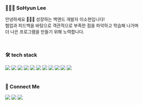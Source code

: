 <div align="">


### 👩🏻‍💻 SoHyun Lee
  
안녕하세요 🙇🏻‍♀ 성장하는 백엔드 개발자 이소현입니다!
  <br>
협업과 피드백을 바탕으로 객관적으로 부족한 점을 파악하고 학습해 나가며
  <br>
더 나은 프로그램을 만들기 위해 노력합니다.
  
<br>
  
### 🛠 tech stack
<div class="d-flex">
<img src="https://img.shields.io/badge/java-orange?style=flat-square&logo=java&logoColor=white"/>
<img src="https://img.shields.io/badge/C-A8B9CC?style=flat-square&logo=C&logoColor=white"/>
<img src="https://img.shields.io/badge/Python-3776AB?style=flat-square&logo=Python&logoColor=white"/>
<img src="https://img.shields.io/badge/Spring-6DB33F?style=flat-square&logo=Spring&logoColor=white"/>
<img src="https://img.shields.io/badge/MySQL-4479A1?style=flat-square&logo=MySQL&logoColor=white"/>
<img src="https://img.shields.io/badge/Linux-FCC624?style=flat-square&logo=Linux&logoColor=white"/>
<img src="https://img.shields.io/badge/Linux-FCC624?style=flat-square&logo=AmazonEC2&logoColor=#FF9900"/>

<img src="https://img.shields.io/badge/JavaScript-black?style=flat-square&logo=JavaScript&logoColor=F7DF1E"/>
<img src="https://img.shields.io/badge/HTML5-E34F26?style=flat-square&logo=HTML5&logoColor=white"/>
<img src="https://img.shields.io/badge/CSS3-1572B6?style=flat-square&logo=CSS3&logoColor=white"/>
<img src="https://img.shields.io/badge/jQuery-0769AD?style=flat-square&logo=jQuery&logoColor=white"/>
</div>

<br>
  
### 🤝 Connect Me
<a href="mailto:sh-119@naver.com"><img src="https://img.shields.io/badge/Gmail-white?style=flat-square&logo=Gmail&logoColor=white&link=mailto:sh-119@naver.com"/></a>
<a href="https://www.notion.so/2b67e3ca043f4c3f982dad7bbf5195b8"><img src="https://img.shields.io/badge/Notion-black?style=flat-square&logo=Notion&logoColor=#000000&link=https://www.notion.so/2b67e3ca043f4c3f982dad7bbf5195b8"/></a>
<a href="https://www.instagram.com/sohyun_11.9/"><img src="https://img.shields.io/badge/instagram-#E4405F?style=flat-square&logo=instagram&logoColor=#E4405F&link=https://www.instagram.com/sohyun_11.9/"></a>
  
